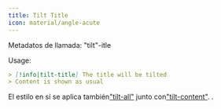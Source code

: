 ```yaml
---
title: Tilt Title
icon: material/angle-acute
---
```


Metadatos de llamada: "tilt"-itle

Usage:

```md
> [!info|tilt-title] The title will be tilted
> Content is shown as usual
```

El estilo en sí se aplica también["tilt-all"](../combined-styling/page-17.md)
junto con["tilt-content"](../content-styling/page-7.md).
.

